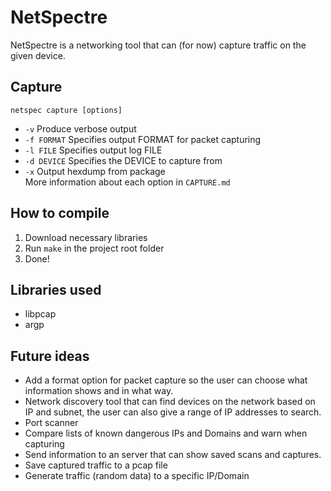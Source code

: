 # NetSpectre
NetSpectre is a networking tool that can (for now) capture traffic on the given device.

## Capture
`netspec capture [options]`
* `-v` Produce verbose output
* `-f FORMAT` Specifies output FORMAT for packet capturing
* `-l FILE` Specifies output log FILE
* `-d DEVICE` Specifies the DEVICE to capture from
* `-x` Output hexdump from package  
More information about each option in `CAPTURE.md`

## How to compile
1. Download necessary libraries
2. Run `make` in the project root folder
3. Done!

## Libraries used
* libpcap
* argp

## Future ideas
* Add a format option for packet capture so the user can choose what information shows and in what way.
* Network discovery tool that can find devices on the network based on IP and subnet, the user can also give a range of IP addresses to search.
* Port scanner
* Compare lists of known dangerous IPs and Domains and warn when capturing
* Send information to an server that can show saved scans and captures. 
* Save captured traffic to a pcap file
* Generate traffic (random data) to a specific IP/Domain
